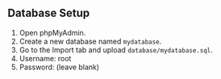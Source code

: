## Database Setup
1. Open phpMyAdmin.
2. Create a new database named `mydatabase`.
3. Go to the Import tab and upload `database/mydatabase.sql`.
4. Username: root  
5. Password: (leave blank)
